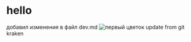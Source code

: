# hello

добавил изменения в файл dev.md
![первый цветок](https://github.com/DVPesh/project/assets/91563500/914f33e5-2e4c-40b3-abfe-0afaa24fbf88)
update from git kraken